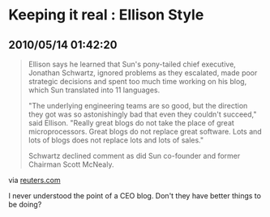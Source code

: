 # Keeping it real : Ellison Style
## 2010/05/14 01:42:20 

<div class="posterous_bookmarklet_entry">
  <blockquote class="posterous_long_quote"><p>Ellison says he learned that Sun's pony-tailed chief executive, Jonathan Schwartz, ignored problems as they escalated, made poor strategic decisions and spent too much time working on his blog, which Sun translated into 11 languages.</p><span></span><p>"The underlying engineering teams are so good, but the direction they got was so astonishingly bad that even they couldn't succeed," said Ellison. "Really great blogs do not take the place of great microprocessors. Great blogs do not replace great software. Lots and lots of blogs does not replace lots and lots of sales."</p><span></span><p>Schwartz declined comment as did Sun co-founder and former Chairman Scott McNealy.</p></blockquote>

<div class="posterous_quote_citation">via <a href="http://www.reuters.com/article/idUSTRE64B5YX20100512">reuters.com</a></div>
<p>I never understood the point of a CEO blog. Don't they have better things to be doing?</p></div>

